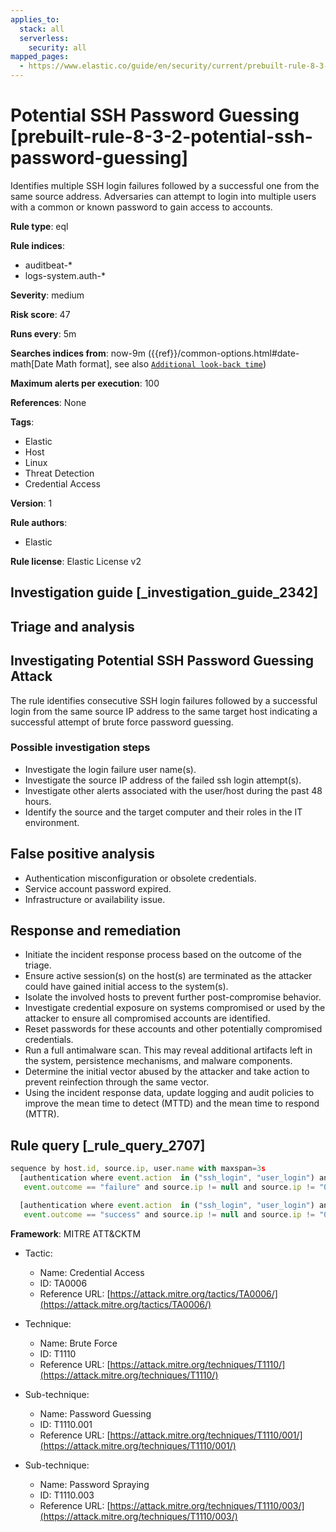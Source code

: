 ```yaml
---
applies_to:
  stack: all
  serverless:
    security: all
mapped_pages:
  - https://www.elastic.co/guide/en/security/current/prebuilt-rule-8-3-2-potential-ssh-password-guessing.html
---
```


# Potential SSH Password Guessing [prebuilt-rule-8-3-2-potential-ssh-password-guessing]

Identifies multiple SSH login failures followed by a successful one from the same source address. Adversaries can attempt to login into multiple users with a common or known password to gain access to accounts.

**Rule type**: eql

**Rule indices**:

* auditbeat-*
* logs-system.auth-*

**Severity**: medium

**Risk score**: 47

**Runs every**: 5m

**Searches indices from**: now-9m ({{ref}}/common-options.html#date-math[Date Math format], see also [`Additional look-back time`](docs-content://solutions/security/detect-and-alert/create-detection-rule.md#rule-schedule))

**Maximum alerts per execution**: 100

**References**: None

**Tags**:

* Elastic
* Host
* Linux
* Threat Detection
* Credential Access

**Version**: 1

**Rule authors**:

* Elastic

**Rule license**: Elastic License v2

## Investigation guide [_investigation_guide_2342]

## Triage and analysis

## Investigating Potential SSH Password Guessing Attack

The rule identifies consecutive SSH login failures followed by a successful login from the same source IP address to the
same target host indicating a successful attempt of brute force password guessing.

### Possible investigation steps

- Investigate the login failure user name(s).
- Investigate the source IP address of the failed ssh login attempt(s).
- Investigate other alerts associated with the user/host during the past 48 hours.
- Identify the source and the target computer and their roles in the IT environment.

## False positive analysis

- Authentication misconfiguration or obsolete credentials.
- Service account password expired.
- Infrastructure or availability issue.

## Response and remediation

- Initiate the incident response process based on the outcome of the triage.
- Ensure active session(s) on the host(s) are terminated as the attacker could have gained initial
access to the system(s).
- Isolate the involved hosts to prevent further post-compromise behavior.
- Investigate credential exposure on systems compromised or used by the attacker to ensure all compromised accounts are
identified.
- Reset passwords for these accounts and other potentially compromised credentials.
- Run a full antimalware scan. This may reveal additional artifacts left in the system, persistence mechanisms, and
malware components.
- Determine the initial vector abused by the attacker and take action to prevent reinfection through the same vector.
- Using the incident response data, update logging and audit policies to improve the mean time to detect (MTTD) and the
mean time to respond (MTTR).

## Rule query [_rule_query_2707]

```js
sequence by host.id, source.ip, user.name with maxspan=3s
  [authentication where event.action  in ("ssh_login", "user_login") and
   event.outcome == "failure" and source.ip != null and source.ip != "0.0.0.0" and source.ip != "::" ] with runs=2

  [authentication where event.action  in ("ssh_login", "user_login") and
   event.outcome == "success" and source.ip != null and source.ip != "0.0.0.0" and source.ip != "::" ]
```

**Framework**: MITRE ATT&CKTM

* Tactic:

    * Name: Credential Access
    * ID: TA0006
    * Reference URL: [https://attack.mitre.org/tactics/TA0006/](https://attack.mitre.org/tactics/TA0006/)

* Technique:

    * Name: Brute Force
    * ID: T1110
    * Reference URL: [https://attack.mitre.org/techniques/T1110/](https://attack.mitre.org/techniques/T1110/)

* Sub-technique:

    * Name: Password Guessing
    * ID: T1110.001
    * Reference URL: [https://attack.mitre.org/techniques/T1110/001/](https://attack.mitre.org/techniques/T1110/001/)

* Sub-technique:

    * Name: Password Spraying
    * ID: T1110.003
    * Reference URL: [https://attack.mitre.org/techniques/T1110/003/](https://attack.mitre.org/techniques/T1110/003/)



